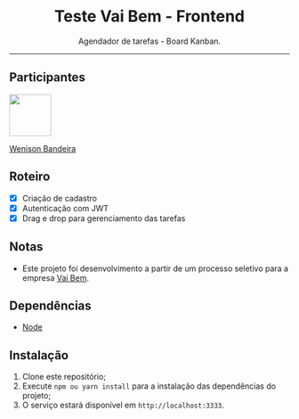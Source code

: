 <h1 align="center">
Teste Vai Bem - Frontend
</h1>

<p align="center">Agendador de tarefas - Board Kanban.</p>

<hr>

## Participantes


[<img src="https://avatars2.githubusercontent.com/u/44320625?s=460&u=2f8e3f8022f78fc086d838abcacda9f23d6c8c1d&v=4" width="75px;"/>](https://github.com/wenisonbp)

[Wenison Bandeira](https://github.com/wenisonbp)                                                                       

## Roteiro

- [x] Criação de cadastro
- [x] Autenticação com JWT
- [x] Drag e drop para gerenciamento das tarefas

## Notas

- Este projeto foi desenvolvimento a partir de um processo seletivo para a empresa [Vai Bem](https://cartaovaibem.com.br/).


## Dependências

- [Node](https://nodejs.org/en/)

## Instalação

1. Clone este repositório;<br />
2. Execute `npm ou yarn install` para a instalação das dependências do projeto;<br />
3. O serviço estará disponível em `http://localhost:3333`.<br />


